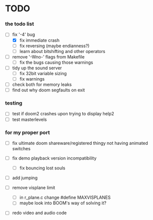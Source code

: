 # TODO
### the todo list
- [ ] fix '-4' bug
    - [x] fix immediate crash 
    - [ ] fix reversing (maybe endianness?)
    - [ ] learn about bitshifting and other operators
- [ ] remove '-Wno-' flags from Makefile
    - [ ] fix the bugs causing those warnings
- [ ] tidy up the sound server
    - [ ] fix 32bit variable sizing
    - [ ] fix warnings
- [ ] check both for memory leaks
- [ ] find out why doom segfaults on exit

### testing
- [ ] test if doom2 crashes upon trying to display help2
- [ ] test masterlevels

### for my proper port
- [ ] fix ultimate doom shareware/registered thingy not having animated switches
- [ ] fix demo playback version incompatibility
    - [ ] fix bouncing lost souls
- [ ] add jumping
- [ ] remove visplane limit
    - [ ] in r_plane.c change #define MAXVISPLANES 
    - [ ] maybe look into BOOM's way of solving it?
- [ ] redo video and audio code

